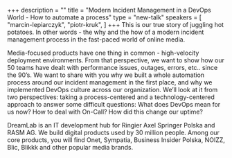 +++
description = ""
title = "Modern Incident Management in a DevOps World - How to automate a process"
type = "new-talk"
speakers = [
        "marcin-lepiarczyk",
        "piotr-kruk",
]
+++
This is our true story of juggling hot potatoes. In other words - the why and the how of a modern incident management process in the fast-paced world of online media.

Media-focused products have one thing in common - high-velocity deployment environments. From that perspective, we want to show how our 50 teams have dealt with performance issues, outages, errors, etc.. since the 90’s. We want to share with you why we built a whole automation process around our incident management in the first place, and why we implemented DevOps culture across our organization. We’ll look at it from two perspectives: taking a process-centered and a technology-centered approach to answer some difficult questions: What does DevOps mean for us now? How to deal with On-Call? How did this change our uptime?

DreamLab is an IT development hub for Ringier Axel Springer Polska and RASM AG. We build digital products used by 30 million people. Among our core products, you will find Onet, Sympatia, Business Insider Polska, NOIZZ, Blic, Blikkk and other popular media brands.